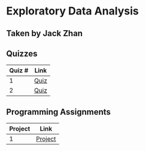# Exploratory Data Analysis
## Taken by Jack Zhan

## Quizzes
Quiz # | Link 
--- | --- 
1 | [Quiz](https://github.com/jackjzhan/DataScience/blob/master/Exploratory-Data-Analysis/Quizzes/Quiz1.md)
2 | [Quiz](https://github.com/jackjzhan/DataScience/blob/master/Exploratory-Data-Analysis/Quizzes/Quiz2.md)

## Programming Assignments 
Project | Link
--- | ---
1 | [Project](https://github.com/jackjzhan/DataScience/blob/master/02_R_Programming/Programming_Assignment/Assignment1)